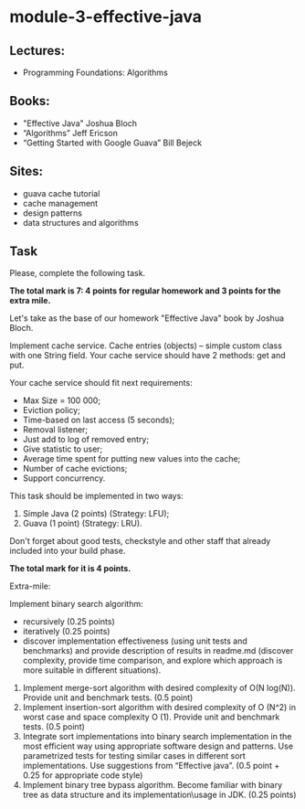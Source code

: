 # module-3-effective-java

## Lectures:

- Programming Foundations: Algorithms

## Books:

- "Effective Java" Joshua Bloch
- “Algorithms” Jeff Ericson
- “Getting Started with Google Guava” Bill Bejeck

## Sites:

- guava cache tutorial
- cache management
- design patterns
- data structures and algorithms 

## Task
Please, complete the following task.

<b> The total mark is 7:  4 points for regular homework and 3 points for the extra mile. </b>

Let's take as the base of our homework "Effective Java" book by Joshua Bloch.

Implement cache service. Cache entries (objects) – simple custom class with one String field. Your cache service should have 2 methods: get and put.

Your cache service should fit next requirements:

- Max Size = 100 000;
- Eviction policy;
- Time-based on last access (5 seconds);
- Removal listener;
- Just add to log of removed entry;
- Give statistic to user;
- Average time spent for putting new values into the cache;
- Number of cache evictions;
- Support concurrency.

This task should be implemented in two ways:

1. Simple Java (2 points) (Strategy: LFU);
2. Guava (1 point) (Strategy: LRU).

Don't forget about good tests, checkstyle and other staff that already included into your build phase.

<b> The total mark for it is 4 points.</b>

Extra-mile:

Implement binary search algorithm:

- recursively (0.25 points)
- iteratively (0.25 points)
- discover implementation effectiveness (using unit tests and benchmarks) and provide description of results in readme.md (discover complexity, provide time comparison, and explore which approach is more suitable in different situations).

1. Implement merge-sort algorithm with desired complexity of O(N log(N)). Provide unit and benchmark tests. (0.5 point)
2. Implement insertion-sort algorithm with desired complexity of O (N^2) in worst case and space complexity O (1). Provide unit and benchmark tests. (0.5 point)
3. Integrate sort implementations into binary search implementation in the most efficient way using appropriate software design and patterns. Use parametrized tests for testing similar cases in different sort implementations. Use suggestions from “Effective java”. (0.5 point + 0.25 for appropriate code style)
4. Implement binary tree bypass algorithm. Become familiar with binary tree as data structure and its implementation\usage in JDK. (0.25 points)